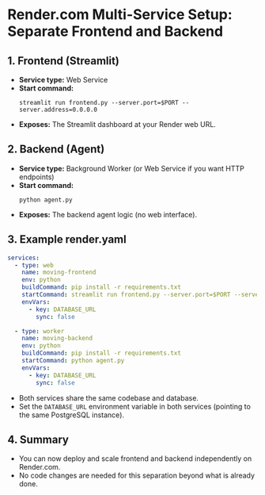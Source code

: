 # Render.com Multi-Service Setup: Separate Frontend and Backend

## 1. Frontend (Streamlit)
- **Service type:** Web Service
- **Start command:**
  ```
  streamlit run frontend.py --server.port=$PORT --server.address=0.0.0.0
  ```
- **Exposes:** The Streamlit dashboard at your Render web URL.

## 2. Backend (Agent)
- **Service type:** Background Worker (or Web Service if you want HTTP endpoints)
- **Start command:**
  ```
  python agent.py
  ```
- **Exposes:** The backend agent logic (no web interface).

## 3. Example render.yaml

```yaml
services:
  - type: web
    name: moving-frontend
    env: python
    buildCommand: pip install -r requirements.txt
    startCommand: streamlit run frontend.py --server.port=$PORT --server.address=0.0.0.0
    envVars:
      - key: DATABASE_URL
        sync: false

  - type: worker
    name: moving-backend
    env: python
    buildCommand: pip install -r requirements.txt
    startCommand: python agent.py
    envVars:
      - key: DATABASE_URL
        sync: false
```

- Both services share the same codebase and database.
- Set the `DATABASE_URL` environment variable in both services (pointing to the same PostgreSQL instance).

## 4. Summary
- You can now deploy and scale frontend and backend independently on Render.com.
- No code changes are needed for this separation beyond what is already done.
